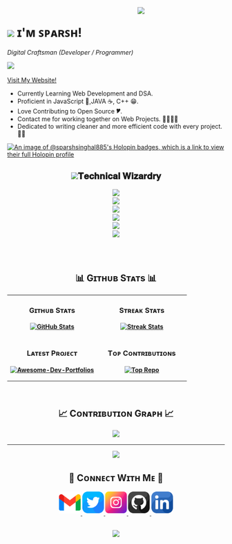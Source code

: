 <!--Night Owl image-->
<div>
  <img align="right" width="40%" src="https://owlbertsio-resized.s3.amazonaws.com/Popper.psd.full.png">
</div>

<!--Header Name-->
# <img src="https://emojis.slackmojis.com/emojis/images/1531849430/4246/blob-sunglasses.gif?1531849430" width="30"/> ɪ'ᴍ ꜱᴘᴀʀꜱʜ! 
*Digital Craftsman (Developer / Programmer)*
<br /> 

![](https://komarev.com/ghpvc/?username=sparshsinghal885&color=dc143c)
<p>
  <a href="https://sparshsinghal885.github.io/">Visit My Website!</a>  
</p>

- Currently Learning Web Development and DSA.
- Proficient in JavaScript 💌,JAVA ☕, C++ 😁.
- Love Contributing to Open Source 🎔.
- Contact me for working together on Web Projects. 🫱🏻‍🫲🏼
- Dedicated to writing cleaner and more efficient code with every project. 🧑‍💻

[![An image of @sparshsinghal885's Holopin badges, which is a link to view their full Holopin profile](https://holopin.me/sparshsinghal885)](https://holopin.io/@sparshsinghal885)


<h2 align="center"><strong> <img src="https://raw.githubusercontent.com/innng/innng/master/assets/kyubey.gif" height="40" />𝐓𝐞𝐜𝐡𝐧𝐢𝐜𝐚𝐥 𝐖𝐢𝐳𝐚𝐫𝐝𝐫𝐲<strong/></h2>
  <p align="center">
  <a href="https://skillicons.dev">
<p align="center">
  <img src="https://skillicons.dev/icons?i=c,cpp,java,js,ts" />
  <br/>
  <img src="https://skillicons.dev/icons?i=html,css,tailwind,react,redux" />
  <br/>
  <img src="https://skillicons.dev/icons?i=mongodb,mysql,firebase,postgres,supabase" />
  <br/>
  <img src="https://skillicons.dev/icons?i=git,github,docker,vercel,redis" />
  <br/>
  <img src="https://skillicons.dev/icons?i=nodejs,express,spring" />
   <br/>
  <img src="https://skillicons.dev/icons?i=sublime,vscode,idea" />
</p>

  </a>
</p>
<br/><br/>
<!--Github stats Table--> 
<h2 align="center">📊 Gɪᴛʜᴜʙ Sᴛᴀᴛs 📊</h2>


<table width="100%">
  <tr>
    <td width="50%">
      <h3 align="center"><strong>Gɪᴛʜᴜʙ Sᴛᴀᴛs</strong></h3>
      <p align="center">
        <a href="https://github.com/sparshsinghal885">
          <img align="center" src="https://github-readme-stats.vercel.app/api?username=sparshsinghal885&count_private=true&show_icons=true&theme=nightowl&bg_color=0,000000,441350&title_color=c56a90&text_color=ffffff&rank_icon=github&hide=prs,issues,contribs&show=reviews,prs_merged,prs_merged_percentage" alt="GitHub Stats" />
        </a>
      </p>
    </td>
    <td width="50%">
      <h3 align="center"><strong>Sᴛʀᴇᴀᴋ Sᴛᴀᴛs</strong></h3>
      <p align="center">
        <a href="https://github.com/sparshsinghal885">
          <img align="center" src="https://streak-stats.demolab.com?user=sparshsinghal885&theme=nightowl&background=0,000000,441350&fire=ffeb95&ring=ffeb95&sideNums=ffffff&sideLabels=ffffff&dates=c56a90&currStreakNum=ffffff" alt="Streak Stats" />
        </a>
      </p>
    </td>
  </tr>
  <tr>
    <td width="50%">
      <h3 align="center"><strong>Lᴀᴛᴇsᴛ Pʀᴏᴊᴇᴄᴛ</strong></h3>
      <p align="center">
        <a href="https://github.com/sparshsinghal885/">
          <img align="center" width="470" src="https://github-readme-stats.vercel.app/api/pin/?username=sparshsinghal885&repo=Animal-Type-Classification&theme=nightowl&show_owner=true&bg_color=0,000000,441350&title_color=c56a90&text_color=ffffff" alt="Awesome-Dev-Portfolios" />
        </a>
      </p>
    </td>
    <td width="50%">
      <h3 align="center"><strong>Tᴏᴘ Cᴏɴᴛʀɪʙᴜᴛɪᴏɴs</strong></h3>
      <p align="center">
        <a href="https://github.com/sparshsinghal885">
          <img align="center" src="https://github-contributor-stats.vercel.app/api?username=sparshsinghal885&limit=2&theme=nightowl&show_owner=true&combine_all_yearly_contributions=false&bg_color=0,000000,441350&title_color=c56a90&text_color=ffffff" alt="Top Repo" />
        </a>
      </p>
    </td>
  </tr>
</table>
<br />

<!--Contribution Graph-->
<h2 align="center">📈 Cᴏɴᴛʀɪʙᴜᴛɪᴏɴ Gʀᴀᴘʜ 📈</h2>
<div align="center">
    <img src="https://github-readme-activity-graph.vercel.app/graph?username=sparshsinghal885&bg_color=220a28&&color=ffffff&line=c56a90&point=ffeb95&area=false&hide_border=false" border-radius="15">
</div>

<hr></hr>

<p align="center">
  <img src="https://leetcard.jacoblin.cool/SPARSH_SINGHAL?ext=heatmap" />
</p>

<!--Contact Section--> 

<h2 align="center">🤝 Cᴏɴɴᴇᴄᴛ Wɪᴛʜ Mᴇ 🤝 </h2>
<div align="center">
  
<a href="mailto:sparshsinghal885@gmail.com" target="_blank">
<img src="./gmail.png" width=50 height=50 alt="sparshsinghal885@gmail.com" style="margin-bottom: 5px;" />
</a>

<a href="https://x.com/sparsh_singhal1" target="_blank">
<img src="./twitter.png" width=50 height=50 alt="sparsh_singhal1" style="margin-bottom: 5px;" />
</a>

<a href="https://www.instagram.com/sparsh.singhal11" target="_blank">
<img src="./instagram.png" width=50 height=50 alt="sparsh.singhal11" style="margin-bottom: 5px;" />
</a>

<a href="https://github.com/sparshsinghal885" target="_blank">
<img src="./github.png" width=50 height=50 alt="sparshsinghal885" style="margin-bottom: 5px;" />
</a>

<a href="https://www.linkedin.com/in/sparsh-singhal-b7460b294/" target="_blank">
<img src="./linkedin.png" width=50 height=50 alt="linkedin" style="margin-bottom: 5px;" />
</a>

</div>
<br/>


<p align="center">
  <img src="https://capsule-render.vercel.app/api?type=waving&color=gradient&height=65&section=footer"/>
</p>
